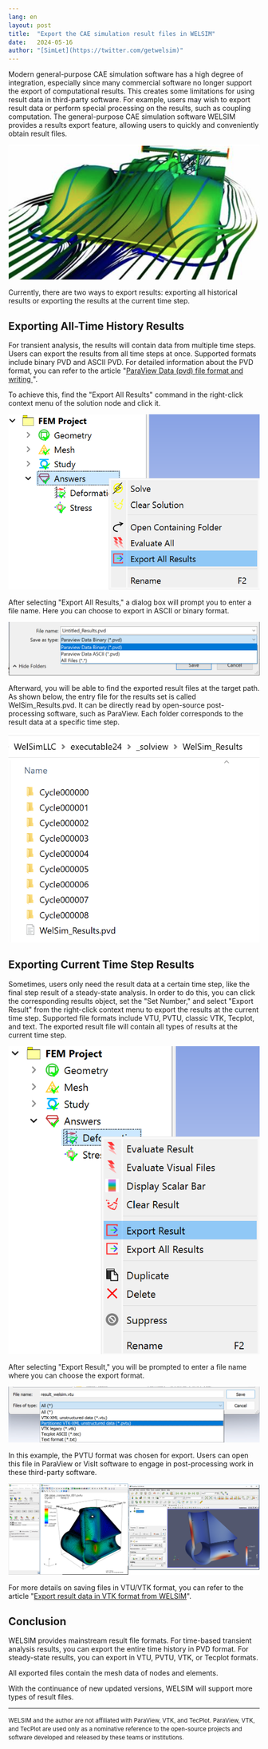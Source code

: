 ```yaml
---
lang: en
layout: post
title:  "Export the CAE simulation result files in WELSIM"
date:   2024-05-16
author: "[SimLet](https://twitter.com/getwelsim)"
---
```



Modern general-purpose CAE simulation software has a high degree of integration, especially since many commercial software no longer support the export of computational results. This creates some limitations for using result data in third-party software. For example, users may wish to export result data or perform special processing on the results, such as coupling computation. The general-purpose CAE simulation software WELSIM provides a results export feature, allowing users to quickly and conveniently obtain result files.
<p align="center">
  <img src="\assets\blog\20240516\paraview_ex_car.PNG" alt="paraview_ex_car" />
</p>


Currently, there are two ways to export results: exporting all historical results or exporting the results at the current time step.

## Exporting All-Time History Results
For transient analysis, the results will contain data from multiple time steps. Users can export the results from all time steps at once. Supported formats include binary PVD and ASCII PVD. For detailed information about the PVD format, you can refer to the article "[ParaView Data (pvd) file format and writing
](https://welsim.com/2022/10/04/paraview-data-file-format-and-writing.html)".

To achieve this, find the "Export All Results" command in the right-click context menu of the solution node and click it.
<p align="center">
  <img src="\assets\blog\20240516\welsim_export_all_results.png" alt="welsim_export_all_results" />
</p>


After selecting "Export All Results," a dialog box will prompt you to enter a file name. Here you can choose to export in ASCII or binary format.
<p align="center">
  <img src="\assets\blog\20240516\welsim_export_all_results_ascii_bin.png" alt="welsim_export_all_results_ascii_bin" />
</p>


Afterward, you will be able to find the exported result files at the target path. As shown below, the entry file for the results set is called WelSim_Results.pvd. It can be directly read by open-source post-processing software, such as ParaView. Each folder corresponds to the result data at a specific time step.
<p align="center">
  <img src="\assets\blog\20240516\welsim_export_pvd_files.png" alt="welsim_export_pvd_files" />
</p>


## Exporting Current Time Step Results
Sometimes, users only need the result data at a certain time step, like the final step result of a steady-state analysis. In order to do this, you can click the corresponding results object, set the "Set Number," and select "Export Result" from the right-click context menu to export the results at the current time step. Supported file formats include VTU, PVTU, classic VTK, Tecplot, and text. The exported result file will contain all types of results at the current time step.
<p align="center">
  <img src="\assets\blog\20240516\welsim_rmb_export_result.png" alt="welsim_rmb_export_result" />
</p>


After selecting "Export Result," you will be prompted to enter a file name where you can choose the export format.
<p align="center">
  <img src="\assets\blog\20240516\welsim_export_result_types.png" alt="welsim_export_result_types" />
</p>

In this example, the PVTU format was chosen for export. Users can open this file in ParaView or VisIt software to engage in post-processing work in these third-party software.
<p align="center">
  <img src="\assets\blog\20240516\welsim_export_result_to_visit_paraview.png" alt="welsim_export_result_to_visit_paraview" />
</p>

For more details on saving files in VTU/VTK format, you can refer to the article "[Export result data in VTK format from WELSIM](https://welsim.com/2019/01/10/export-result-data-in-vtk-format-from-welsim.html)".

## Conclusion
WELSIM provides mainstream result file formats. For time-based transient analysis results, you can export the entire time history in PVD format. For steady-state results, you can export in VTU, PVTU, VTK, or Tecplot formats.


All exported files contain the mesh data of nodes and elements.

With the continuance of new updated versions, WELSIM will support more types of result files.

---
<small>
WELSIM and the author are not affiliated with ParaView, VTK, and TecPlot. ParaView, VTK, and TecPlot are used only as a nominative reference to the open-source projects and software developed and released by these teams or institutions.
</small>


